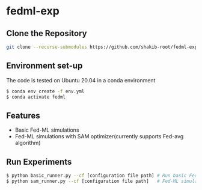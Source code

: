 # fedml-exp

## Clone the Repository
```sh
git clone --recurse-submodules https://github.com/shakib-root/fedml-exp.git
```

## Environment set-up
The code is tested on Ubuntu 20.04 in a conda environment
```sh
$ conda env create -f env.yml
$ conda activate fedml
```

## Features

- Basic Fed-ML simulations
- Fed-ML simulations with SAM optimizer(currently supports Fed-avg algorithm)

## Run Experiments
```sh
$ python basic_runner.py --cf [configuration file path] # Run basic FedML experiments
$ python sam_runner.py --cf [configuration file path]   # Fed-ML simulations with SAM optimizer
```